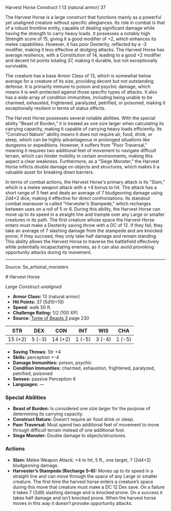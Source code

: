 <MonsterName/>Harvest Horse</MonsterName>
<CreatureType/>Construct</CreatureType>
<CR/>1</CR>
<AC/>13 (natural armor)</AC>
<HP/>37</HP>
<summary>The Harvest Horse is a large construct that functions mainly as a powerful yet unaligned creature without specific allegiances. Its role in combat is that of a robust frontline entity, capable of dealing significant damage while having the strength to carry heavy loads. It possesses a notably high Strength score of 15, giving it a good modifier of +2, which enhances its melee capabilities. However, it has poor Dexterity, reflected by a -3 modifier, making it less effective at dodging attacks. The Harvest Horse has average resilience, with a Constitution of 14, leading to a good +2 modifier and decent hit points totaling 37, making it durable, but not exceptionally survivable. </summary>

<detail>

The creature has a base Armor Class of 13, which is somewhat below average for a creature of its size, providing decent but not outstanding defense. It is primarily immune to poison and psychic damage, which means it is well-protected against those specific types of attacks. It also has a wide array of condition immunities, including being unable to be charmed, exhausted, frightened, paralyzed, petrified, or poisoned, making it exceptionally resilient in terms of status effects. 

The Harvest Horse possesses several notable abilities. With the special ability "Beast of Burden," it is treated as one size larger when calculating its carrying capacity, making it capable of carrying heavy loads efficiently. Its "Construct Nature" ability means it does not require air, food, drink, or sleep, which can be highly advantageous in prolonged situations like dungeons or expeditions. However, it suffers from "Poor Traversal," meaning it requires two additional feet of movement to navigate difficult terrain, which can hinder mobility in certain environments, making this aspect a clear weakness. Furthermore, as a "Siege Monster," the Harvest Horse inflicts double damage on objects and structures, which makes it a valuable asset for breaking down barriers.

In terms of combat actions, the Harvest Horse's primary attack is its "Slam," which is a melee weapon attack with a +4 bonus to hit. The attack has a short range of 5 feet and deals an average of 7 bludgeoning damage using 2d4+2 dice, making it effective for direct confrontations. Its standout combat maneuver is called "Harvester’s Stampede," which recharges between uses on a roll of 5 or 6. During this ability, the Harvest Horse can move up to its speed in a straight line and trample over any Large or smaller creatures in its path. The first creature whose space the Harvest Horse enters must make a Dexterity saving throw with a DC of 12. If they fail, they take an average of 7 slashing damage from the stampede and are knocked prone; if they succeed, they only take half damage and remain standing. This ability allows the Harvest Horse to traverse the battlefield effectively while potentially incapacitating enemies, as it can also avoid provoking opportunity attacks during its movement.</detail>



---

Source: 5e_artisinal_monsters

<statblock>
# Harvest Horse

*Large* *Construct* *unaligned*

- **Armor Class:** 13 (natural armor)
- **Hit Points:** 37 (5d10+10)
- **Speed:** walk 50 ft.
- **Challenge Rating:** 1/2 (100 XP)
- **Source:** [Tome of Beasts 3](https://koboldpress.com/kpstore/product/tome-of-beasts-3-for-5th-edition/) page 230

| STR | DEX | CON | INT | WIS | CHA |
| --- | --- | --- | --- | --- | --- |
| 15 (+2) | 5 (-3) | 14 (+2) | 1 (-5) | 3 (-4) | 1 (-5) |

- **Saving Throws**: Str +4
- **Skills:** perception +-4
- **Damage Immunities:** poison, psychic
- **Condition Immunities:** charmed, exhaustion, frightened, paralyzed, petrified, poisoned
- **Senses:** passive Perception 6
- **Languages:** —

### Special Abilities

- **Beast of Burden:** Is considered one size larger for the purpose of determining its carrying capacity.
- **Construct Nature:** Doesn’t require air food drink or sleep.
- **Poor Traversal:** Must spend two additional feet of movement to move through difficult terrain instead of one additional foot.
- **Siege Monster:** Double damage to objects/structures.

### Actions

- **Slam:** Melee Weapon Attack: +4 to hit, 5 ft., one target, 7 (2d4+2) bludgeoning damage.
- **Harvester’s Stampede (Recharge 5–6):** Moves up to its speed in a straight line and can move through the space of any Large or smaller creature. The first time the harvest horse enters a creature’s space during this move that creature must make a DC 12 Dex save. On a failure it takes 7 (2d6) slashing damage and is knocked prone. On a success it takes half damage and isn’t knocked prone. When the harvest horse moves in this way it doesn’t provoke opportunity attacks.


</statblock>


